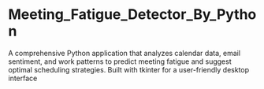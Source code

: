 # Meeting_Fatigue_Detector_By_Python
A comprehensive Python application that analyzes calendar data, email sentiment, and work patterns to predict meeting fatigue and suggest optimal scheduling strategies. Built with tkinter for a user-friendly desktop interface
